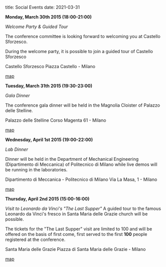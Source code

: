 title: Social Events
date: 2021-03-31

**Monday, March 30th 2015 (18:00-21:00)**

*Welcome Party & Guided Tour* 


 The conference committee is looking forward to welcoming you at Castello Sforzesco.

During the welcome party, it is possible to join a guided tour of Castello Sforzesco


Castello Sforzesco
 Piazza Castello - Milano


[map](https://www.google.it/maps/place/castello%2bsforzesco/@45.470476,9.179332,17z/data=!4m2!3m1!1s0x4786fcb60ea97b3d:0x6556dd66c472c29b)

**Tuesday, March 31th 2015 (19:30-23:00)**

*Gala Dinner*


 The conference gala dinner will be held in the Magnolia Cloister of Palazzo delle Stelline. 

Palazzo delle Stelline
 Corso Magenta 61 - Milano


[map](https://www.google.it/maps/place/Fondazione%2BStelline/@45.465639,9.171876,17z/data=!3m1!4b1!4m2!3m1!1s0x4786c15a71ed09ff:0x9c325ca1b607bc79)
 


**Wednesday, April 1st 2015 (19:00-22:00)**

*Lab Dinner*

 

Dinner will be held in the Department of Mechanical Engineering (Dipartimento di Meccanica) of Politecnico di Milano while live demos will be running in the laboratories.

 
Dipartimento di Meccanica - Politecnico di Milano
 Via La Masa, 1 - Milano


[map](https://www.google.it/maps/place/via%2bprivata%2bgiuseppe%2bla%2bmasa,%2b1,%2bpolitecnico%2bdi%2bmilano%2b-%2bcampus%2bbovisa%2bla%2bmasa,%2b20156%2bmilano/@45.5011678,9.1578202,17z/data=!3m1!4b1!4m2!3m1!1s0x4786c0fcff42344b:0xc987a43356071c37) 

**Thursday, April 2nd 2015 (15:00-16:00)**

*Visit to Leonardo da Vinci's "The Last Supper"*
A guided tour to the famous Leonardo da Vinci's fresco in Santa Maria delle Grazie church will be possible. 

The tickets for the "The Last Supper" visit are limited to 100 and will be offered on the basis of first come, first served to the first **100** people registered at the conference.

Santa Maria delle Grazie
 Piazza di Santa Maria delle Grazie - Milano


[map](https://www.google.it/maps/place/santa%2bmaria%2bdelle%2bgrazie/@45.465963,9.170962,17z/data=!3m1!4b1!4m2!3m1!1s0x4786c15a44bf1c83:0xed5bcdc4d3c75a59)
